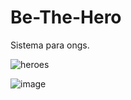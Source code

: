 # Be-The-Hero
Sistema para ongs.

![heroes](https://user-images.githubusercontent.com/28990749/77536847-ce560c80-6e7b-11ea-998c-2baa8f78b20e.png)

![image](https://user-images.githubusercontent.com/28990749/77536949-01989b80-6e7c-11ea-9fec-218bddd3c7f7.png)
